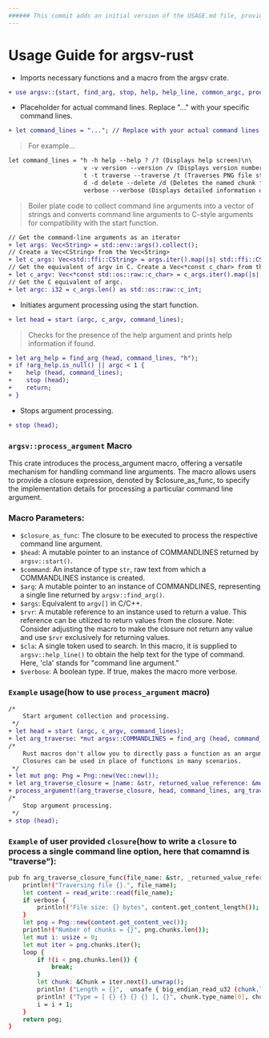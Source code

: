 ```yaml
---
###### This commit adds an initial version of the USAGE.md file, providing basic information on how to use the crate. Please note that the usage details are not yet complete, and a more comprehensive example will be added in future commits.
---
```

# Usage Guide for argsv-rust
- Imports necessary functions and a macro from the argsv crate.
```DIFF
+ use argsv::{start, find_arg, stop, help, help_line, common_argc, process_argument};
```
- Placeholder for actual command lines. Replace "..." with your specific command lines.
```DIFF
+ let command_lines = "..."; // Replace with your actual command lines
```
> For example...
```DIFF
let command_lines = "h -h help --help ? /? (Displays help screen)\n\
                     v -v version --version /v (Displays version number)\n\
                     t -t traverse --traverse /t (Traverses PNG file structure and displays it)\n\
                     d -d delete --delete /d (Deletes the named chunk from the PNG file)\n\
                     verbose --verbose (Displays detailed information or feedback about the execution of another command)";
```
> Boiler plate code to collect command line arguments into a vector of strings and converts command line arguments to C-style arguments for compatibility with the start function.
```DIFF
// Get the command-line arguments as an iterator
+ let args: Vec<String> = std::env::args().collect();
// Create a Vec<CString> from the Vec<String>
+ let c_args: Vec<std::ffi::CString> = args.iter().map(|s| std::ffi::CString::new(s.as_str()).expect("Failed to create CString")).collect();
// Get the equivalent of argv in C. Create a Vec<*const c_char> from the Vec<CString>.
+ let c_argv: Vec<*const std::os::raw::c_char> = c_args.iter().map(|s| s.as_ptr()).collect();
// Get the C equivalent of argc.    
+ let argc: i32 = c_args.len() as std::os::raw::c_int;
```
- Initiates argument processing using the start function.
```DIFF
+ let head = start (argc, c_argv, command_lines);
```
> Checks for the presence of the help argument and prints help information if found.
```DIFF
+ let arg_help = find_arg (head, command_lines, "h");
+ if !arg_help.is_null() || argc < 1 {
+    help (head, command_lines);
+    stop (head); 
+    return;
+ }
```
- Stops argument processing.
```DIFF
+ stop (head); 
```
### `argsv::process_argument` Macro
This crate introduces the process_argument macro, offering a versatile mechanism for handling command line arguments. The macro allows users to provide a closure expression, denoted by $closure_as_func, to specify the implementation details for processing a particular command line argument.
### Macro Parameters:
- `$closure_as_func`: The closure to be executed to process the respective command line argument.
- `$head`: A mutable pointer to an instance of COMMANDLINES returned by `argsv::start()`.
- `$command`: An instance of type `str`, raw text from which a COMMANDLINES instance is created.
- `$arg`: A mutable pointer to an instance of COMMANDLINES, representing a single line returned by `argsv::find_arg()`.
- `$args`: Equivalent to `argv[]` in C/C++.
- `$rvr`: A mutable reference to an instance used to return a value. This reference can be utilized to return values from the closure. Note: Consider adjusting the macro to make the closure not return any value and use `$rvr` exclusively for returning values.
- `$cla`: A single token used to search. In this macro, it is supplied to `argsv::help_line()` to obtain the help text for the type of command. Here, 'cla' stands for "command line argument."
- `$verbose`: A boolean type. If true, makes the macro more verbose.
### `Example` usage(how to use `process_argument` macro)
```DIFF
/*
    Start argument collection and processing.
 */
+ let head = start (argc, c_argv, command_lines);
+ let arg_traverse: *mut argsv::COMMANDLINES = find_arg (head, command_lines, "t");
/*
    Rust macros don't allow you to directly pass a function as an argument. However, you can pass function-like items like closures as arguments. 
    Closures can be used in place of functions in many scenarios.
 */
+ let mut png: Png = Png::new(Vec::new());
+ let arg_traverse_closure = |name: &str, returned_value_reference: &mut Png, verbose: bool| arg_traverse_closure_func(name, returned_value_reference, verbose);    
+ process_argument!(arg_traverse_closure, head, command_lines, arg_traverse, args,  &mut png, "/t", !arg_verbose.is_null());
/*
    Stop argument processing.
 */
+ stop (head);
```
### `Example` of user provided `closure`(how to write a `closure` to process a single command line option, here that comamnd is "traverse"):
```BASH
pub fn arg_traverse_closure_func(file_name: &str, _returned_value_reference: &mut Png, verbose: bool) -> Png {
    println!("Traversing file {}.", file_name);
    let content = read_write::read(file_name);
    if verbose {
        println!("File size: {} bytes", content.get_content_length());
    }
    let png = Png::new(content.get_content_vec());
    println!("Number of chunks = {}", png.chunks.len());
    let mut i: usize = 0;
    let mut iter = png.chunks.iter();
    loop {
        if !(i < png.chunks.len()) {
            break;
        }
        let chunk: &Chunk = iter.next().unwrap();
        println! ("Length = {}",  unsafe { big_endian_read_u32 (chunk.length.clone().as_mut_ptr()) });        
        println! ("Type = [ {} {} {} {} ], {}", chunk.type_name[0], chunk.type_name[1], chunk.type_name[2], chunk.type_name[3], str::from_utf8(&chunk.type_name).unwrap());
        i = i + 1;        
    }
    return png;
}
```